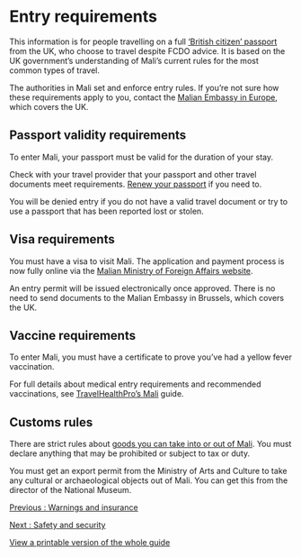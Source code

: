 # Entry requirements

This information is for people travelling on a full [‘British citizen’ passport](https://www.gov.uk/types-of-british-nationality) from the UK, who choose to travel despite FCDO advice. It is based on the UK government’s understanding of Mali’s current rules for the most common types of travel.

The authorities in Mali set and enforce entry rules. If you’re not sure how these requirements apply to you, contact the [Malian Embassy in Europe](https://www.amba-mali.be/), which covers the UK.

## Passport validity requirements

To enter Mali, your passport must be valid for the duration of your stay.

Check with your travel provider that your passport and other travel documents meet requirements. [Renew your passport](https://www.gov.uk/renew-adult-passport/renew) if you need to.

You will be denied entry if you do not have a valid travel document or try to use a passport that has been reported lost or stolen.

## Visa requirements

You must have a visa to visit Mali. The application and payment process is now fully online via the [Malian Ministry of Foreign Affairs website](https://diplomatiemdc.gouv.ml/vitrine/).

An entry permit will be issued electronically once approved. There is no need to send documents to the Malian Embassy in Brussels, which covers the UK.

## Vaccine requirements

To enter Mali, you must have a certificate to prove you’ve had a yellow fever vaccination.

For full details about medical entry requirements and recommended vaccinations, see [TravelHealthPro’s Mali](https://travelhealthpro.org.uk/country/140/mali#Vaccine_Recommendations) guide.

## Customs rules

There are strict rules about [goods you can take into or out of Mali](https://douanes.gouv.ml/). You must declare anything that may be prohibited or subject to tax or duty.

You must get an export permit from the Ministry of Arts and Culture to take any cultural or archaeological objects out of Mali. You can get this from the director of the National Museum.

[Previous
:
Warnings and insurance](/foreign-travel-advice/mali)

[Next
:
Safety and security](/foreign-travel-advice/mali/safety-and-security)

[View a printable version of the whole guide](/foreign-travel-advice/mali/print)